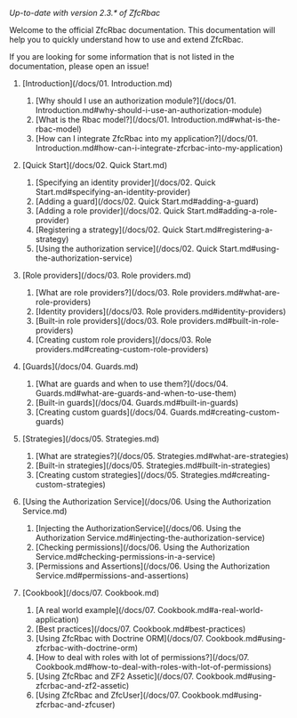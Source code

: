 _Up-to-date with version 2.3.* of ZfcRbac_

Welcome to the official ZfcRbac documentation. This documentation will help you to quickly understand how to use
and extend ZfcRbac.

If you are looking for some information that is not listed in the documentation, please open an issue!

1. [Introduction](/docs/01. Introduction.md)
   1. [Why should I use an authorization module?](/docs/01. Introduction.md#why-should-i-use-an-authorization-module)
   2. [What is the Rbac model?](/docs/01. Introduction.md#what-is-the-rbac-model)
   3. [How can I integrate ZfcRbac into my application?](/docs/01. Introduction.md#how-can-i-integrate-zfcrbac-into-my-application)

2. [Quick Start](/docs/02. Quick Start.md)
   1. [Specifying an identity provider](/docs/02. Quick Start.md#specifying-an-identity-provider)
   2. [Adding a guard](/docs/02. Quick Start.md#adding-a-guard)
   3. [Adding a role provider](/docs/02. Quick Start.md#adding-a-role-provider)
   5. [Registering a strategy](/docs/02. Quick Start.md#registering-a-strategy)
   6. [Using the authorization service](/docs/02. Quick Start.md#using-the-authorization-service)

3. [Role providers](/docs/03. Role providers.md)
   1. [What are role providers?](/docs/03. Role providers.md#what-are-role-providers)
   2. [Identity providers](/docs/03. Role providers.md#identity-providers)
   3. [Built-in role providers](/docs/03. Role providers.md#built-in-role-providers)
   4. [Creating custom role providers](/docs/03. Role providers.md#creating-custom-role-providers)

4. [Guards](/docs/04. Guards.md)
   1. [What are guards and when to use them?](/docs/04. Guards.md#what-are-guards-and-when-to-use-them)
   2. [Built-in guards](/docs/04. Guards.md#built-in-guards)
   3. [Creating custom guards](/docs/04. Guards.md#creating-custom-guards)

5. [Strategies](/docs/05. Strategies.md)
   1. [What are strategies?](/docs/05. Strategies.md#what-are-strategies)
   2. [Built-in strategies](/docs/05. Strategies.md#built-in-strategies)
   3. [Creating custom strategies](/docs/05. Strategies.md#creating-custom-strategies)

6. [Using the Authorization Service](/docs/06. Using the Authorization Service.md)
   1. [Injecting the AuthorizationService](/docs/06. Using the Authorization Service.md#injecting-the-authorization-service)
   2. [Checking permissions](/docs/06. Using the Authorization Service.md#checking-permissions-in-a-service)
   3. [Permissions and Assertions](/docs/06. Using the Authorization Service.md#permissions-and-assertions)

7. [Cookbook](/docs/07. Cookbook.md)
   1. [A real world example](/docs/07. Cookbook.md#a-real-world-application)
   2. [Best practices](/docs/07. Cookbook.md#best-practices)
   3. [Using ZfcRbac with Doctrine ORM](/docs/07. Cookbook.md#using-zfcrbac-with-doctrine-orm)
   4. [How to deal with roles with lot of permissions?](/docs/07. Cookbook.md#how-to-deal-with-roles-with-lot-of-permissions)
   5. [Using ZfcRbac and ZF2 Assetic](/docs/07. Cookbook.md#using-zfcrbac-and-zf2-assetic)
   6. [Using ZfcRbac and ZfcUser](/docs/07. Cookbook.md#using-zfcrbac-and-zfcuser)
